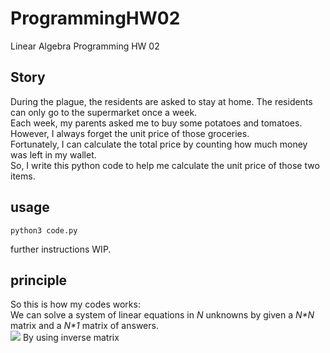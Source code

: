 # ProgrammingHW02

Linear Algebra Programming HW 02

## Story

During the plague, the residents are asked to stay at home. The residents can only go to the supermarket once a week.  
Each week, my parents asked me to buy some potatoes and tomatoes.  
However, I always forget the unit price of those groceries.  
Fortunately, I can calculate the total price by counting how much money was left in my wallet.  
So, I write this python code to help me calculate the unit price of those two items.  

## usage

```
python3 code.py
```

further instructions WIP.

## principle

So this is how my codes works:  
We can solve a system of linear equations in _N_ unknowns by given a _N*N_ matrix and a _N*1_ matrix of answers.  
<img src="http://latex.codecogs.com/gif.latex?\begin{bmatrix}1 & 2 & 3\\a & b & c\end{bmatrix}" />
By using inverse matrix
